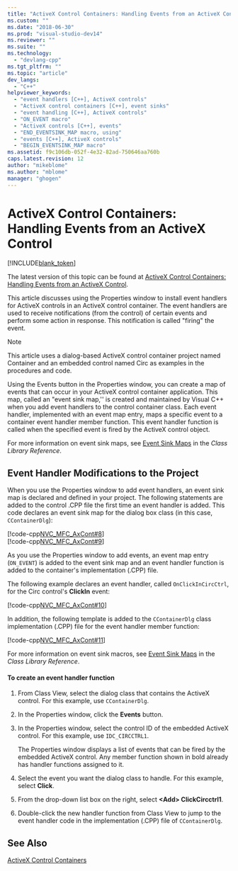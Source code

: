 ```yaml
---
title: "ActiveX Control Containers: Handling Events from an ActiveX Control | Microsoft Docs"
ms.custom: ""
ms.date: "2018-06-30"
ms.prod: "visual-studio-dev14"
ms.reviewer: ""
ms.suite: ""
ms.technology: 
  - "devlang-cpp"
ms.tgt_pltfrm: ""
ms.topic: "article"
dev_langs: 
  - "C++"
helpviewer_keywords: 
  - "event handlers [C++], ActiveX controls"
  - "ActiveX control containers [C++], event sinks"
  - "event handling [C++], ActiveX controls"
  - "ON_EVENT macro"
  - "ActiveX controls [C++], events"
  - "END_EVENTSINK_MAP macro, using"
  - "events [C++], ActiveX controls"
  - "BEGIN_EVENTSINK_MAP macro"
ms.assetid: f9c106db-052f-4e32-82ad-750646aa760b
caps.latest.revision: 12
author: "mikeblome"
ms.author: "mblome"
manager: "ghogen"
---
```

# ActiveX Control Containers: Handling Events from an ActiveX Control
[!INCLUDE[blank_token](../includes/blank-token.md)]

The latest version of this topic can be found at [ActiveX Control Containers: Handling Events from an ActiveX Control](https://docs.microsoft.com/cpp/mfc/activex-control-containers-handling-events-from-an-activex-control).  
  
  
This article discusses using the Properties window to install event handlers for ActiveX controls in an ActiveX control container. The event handlers are used to receive notifications (from the control) of certain events and perform some action in response. This notification is called "firing" the event.  
  
> [!NOTE]
>  This article uses a dialog-based ActiveX control container project named Container and an embedded control named Circ as examples in the procedures and code.  
  
 Using the Events button in the Properties window, you can create a map of events that can occur in your ActiveX control container application. This map, called an "event sink map,'' is created and maintained by Visual C++ when you add event handlers to the control container class. Each event handler, implemented with an event map entry, maps a specific event to a container event handler member function. This event handler function is called when the specified event is fired by the ActiveX control object.  
  
 For more information on event sink maps, see [Event Sink Maps](../mfc/reference/event-sink-maps.md) in the *Class Library Reference*.  
  
##  <a name="_core_event_handler_modifications_to_the_project"></a> Event Handler Modifications to the Project  
 When you use the Properties window to add event handlers, an event sink map is declared and defined in your project. The following statements are added to the control .CPP file the first time an event handler is added. This code declares an event sink map for the dialog box class (in this case, `CContainerDlg`):  
  
 [!code-cpp[NVC_MFC_AxCont#8](../snippets/cpp/VS_Snippets_Cpp/NVC_MFC_AxCont/Cpp/ContainerDlg.cpp#8)]  
[!code-cpp[NVC_MFC_AxCont#9](../snippets/cpp/VS_Snippets_Cpp/NVC_MFC_AxCont/Cpp/ContainerDlg.cpp#9)]  
  
 As you use the Properties window to add events, an event map entry (`ON_EVENT`) is added to the event sink map and an event handler function is added to the container's implementation (.CPP) file.  
  
 The following example declares an event handler, called `OnClickInCircCtrl`, for the Circ control's **ClickIn** event:  
  
 [!code-cpp[NVC_MFC_AxCont#10](../snippets/cpp/VS_Snippets_Cpp/NVC_MFC_AxCont/Cpp/ContainerDlg.cpp#10)]  
  
 In addition, the following template is added to the `CContainerDlg` class implementation (.CPP) file for the event handler member function:  
  
 [!code-cpp[NVC_MFC_AxCont#11](../snippets/cpp/VS_Snippets_Cpp/NVC_MFC_AxCont/Cpp/ContainerDlg.cpp#11)]  
  
 For more information on event sink macros, see [Event Sink Maps](../mfc/reference/event-sink-maps.md) in the *Class Library Reference*.  
  
#### To create an event handler function  
  
1.  From Class View, select the dialog class that contains the ActiveX control. For this example, use `CContainerDlg`.  
  
2.  In the Properties window, click the **Events** button.  
  
3.  In the Properties window, select the control ID of the embedded ActiveX control. For this example, use `IDC_CIRCCTRL1`.  
  
     The Properties window displays a list of events that can be fired by the embedded ActiveX control. Any member function shown in bold already has handler functions assigned to it.  
  
4.  Select the event you want the dialog class to handle. For this example, select **Click**.  
  
5.  From the drop-down list box on the right, select **\<Add> ClickCircctrl1**.  
  
6.  Double-click the new handler function from Class View to jump to the event handler code in the implementation (.CPP) file of `CContainerDlg`.  
  
## See Also  
 [ActiveX Control Containers](../mfc/activex-control-containers.md)





